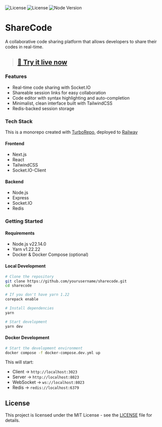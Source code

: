 <div align="left">
    <img src="https://img.shields.io/badge/license-MIT-blue.svg?logo=mit" alt="License" />
    <img src="https://img.shields.io/badge/Deployment-Railway-blueviolet" alt="License" />
    <img src="https://img.shields.io/badge/node-v22.14.0-44883e?logo=nodedotjs" alt="Node Version" />
</div>

# ShareCode

A collaborative code sharing platform that allows developers to share their codes in real-time.

> ## **[🚀 Try it live now ](https://sharecode.up.railway.app)**

### Features

- Real-time code sharing with Socket.IO
- Shareable session links for easy collaboration
- Code editor with syntax highlighting and auto-completion
- Minimalist, clean interface built with TailwindCSS
- Redis-backed session storage

### Tech Stack

This is a monorepo created with [TurboRepo](https://turbo.build/repo/docs), deployed to [Railway](https://railway.app)

#### Frontend

- Next.js
- React
- TailwindCSS
- Socket.IO-Client

#### Backend

- Node.js
- Express
- Socket.IO
- Redis

### Getting Started

#### Requirements

- Node.js v22.14.0
- Yarn v1.22.22
- Docker & Docker Compose (optional)

#### Local Development

```bash
# Clone the repository
git clone https://github.com/yourusername/sharecode.git
cd sharecode

# If you don't have yarn 1.22
corepack enable

# Install dependencies
yarn

# Start development
yarn dev
```

#### Docker Development

```bash
# Start the development environment
docker compose -f docker-compose.dev.yml up
```

This will start:

- Client -> `http://localhost:3023`
- Server -> `http://localhost:8023`
- WebSocket -> `ws://localhost:8023`
- Redis -> `redis://localhost:6379`

## License

This project is licensed under the MIT License - see the [LICENSE](LICENSE) file for details.
